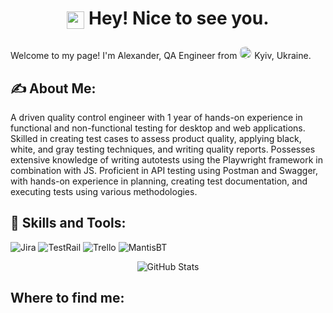 <h1>
  <p align="center">
    <img src="https://camo.githubusercontent.com/ee9d678a838fdc800a7b1449bae75552c13bfa5afeb275eb6b315e02499c8ba0/68747470733a2f2f656d6f6a69732e736c61636b6d6f6a69732e636f6d2f656d6f6a69732f696d616765732f313533313834393433302f343234362f626c6f622d73756e676c61737365732e6769663f31353331383439343330" data-canonical-src="https://emojis.slackmojis.com/emojis/images/1531849430/4246/blob-sunglasses.gif?1531849430" style="max-width: 100%; display: inline-block; vertical-align: middle; height: 1em;" data-target="animated-image.originalImage"> Hey! Nice to see you.
  </p>
</h1>

<p>
  Welcome to my page! I'm Alexander, QA Engineer from 
  <img src="https://upload.wikimedia.org/wikipedia/commons/4/49/Flag_of_Ukraine.svg" width="20" height="20" style="border-radius: 50%;">
 Kyiv, Ukraine.
</p>

<h2>✍️ About Me:</h2>
<p>
A driven quality control engineer with 1 year of hands-on experience in functional and non-functional testing for desktop and web applications. Skilled in creating test cases to assess product quality, applying black, white, and gray testing techniques, and writing quality reports. Possesses extensive knowledge of writing autotests using the Playwright framework in combination with JS. Proficient in API testing using Postman and Swagger, with hands-on experience in planning, creating test documentation, and executing tests using various methodologies.
</p>

<h2>🔧 Skills and Tools:</h2>
<p>
<img alt="Jira" src="https://img.shields.io/badge/-Jira-4493f8?style=flat-square&logo=jira&logoColor=#4493f8" style="max-width: 100%;">
<img alt="TestRail" src="https://img.shields.io/badge/-TestRail-0052CC?style=flat-square&logo=TestRail&logoColor=white" style="max-width: 100%;">
<img alt="Trello" src="https://img.shields.io/badge/-Trello-DA62AC?style=flat-square&logo=Trello&logoColor=white" style="max-width: 100%;">
<img alt="MantisBT" src="https://img.shields.io/badge/-MantisBT-82B536?style=flat-square&logo=MantisBT&logoColor=white" style="max-width: 100%;">








<div align="center">
  <img src="https://github-profile-summary-cards.vercel.app/api/cards/stats?username=AlexUA2022&theme=algolia" alt="GitHub Stats">
</div>

<h2> Where to find me:</h2>





